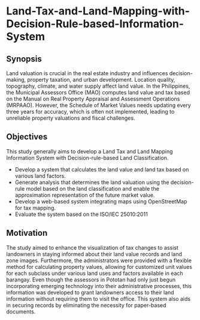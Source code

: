 # Land-Tax-and-Land-Mapping-with-Decision-Rule-based-Information-System

## Synopsis
Land valuation is crucial in the real estate industry and influences decision-making, property taxation, and urban development. Location quality, topography, climate, and water supply affect land value. In the Philippines, the Municipal Assessors Office (MAO) computes land value and tax based on the Manual on Real Property Appraisal and Assessment Operations (MRPAAO). However, the Schedule of Market Values needs updating every three years for accuracy, which is often not implemented, leading to unreliable property valuations and fiscal challenges. 

## Objectives
This study generally aims to develop a Land Tax and Land Mapping Information System with Decision-rule-based Land Classification.
* Develop a system that calculates the land value and land tax based on various land factors.
* Generate analysis that determines the land valuation using the decision-rule model based on the land classification and enable the approximation representation of the future market value.
* Develop a web-based system integrating maps using OpenStreetMap for tax mapping. 
* Evaluate the system based on the ISO/IEC 25010:2011

## Motivation
The study aimed to enhance the visualization of tax changes to assist landowners in staying informed about their land value records and land zone images. Furthermore, the administrators were provided with a flexible method for calculating property values, allowing for customized unit values for each subclass under various land uses and factors available in each barangay. Even though the assessors in Pototan had only just begun incorporating emerging technology into their administrative processes, this information was developed to grant landowners access to their land information without requiring them to visit the office. This system also aids in securing records by eliminating the necessity for paper-based documents.


